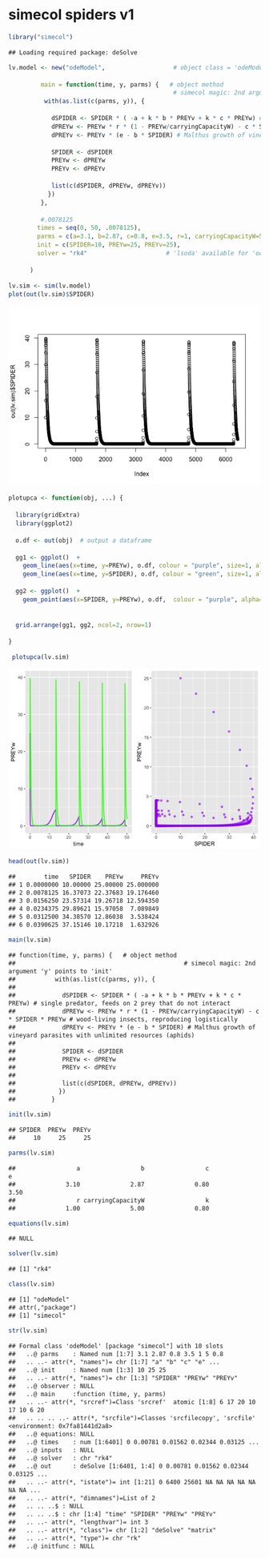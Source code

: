 simecol spiders v1
================

``` r
library("simecol")
```

    ## Loading required package: deSolve

``` r
lv.model <- new("odeModel",                   # object class = 'odeModel'
                
         main = function(time, y, parms) {   # object method
                                              # simecol magic: 2nd argument 'y' points to 'init'
          with(as.list(c(parms, y)), {

            dSPIDER <- SPIDER * ( -a + k * b * PREYv + k * c * PREYw) # single predator, feeds on 2 prey that do not interact
            dPREYw <- PREYw * r * (1 - PREYw/carryingCapacityW) - c * SPIDER * PREYw # wood-living insects, reproducing logistically
            dPREYv <- PREYv * (e - b * SPIDER) # Malthus growth of vineyard parasites with unlimited resources (aphids)
            
            SPIDER <- dSPIDER
            PREYw <- dPREYw
            PREYv <- dPREYv
          
            list(c(dSPIDER, dPREYw, dPREYv))
           })
         },
         
         #.0078125
        times = seq(0, 50, .0078125), 
        parms = c(a=3.1, b=2.87, c=0.8, e=3.5, r=1, carryingCapacityW=5, k=0.8),
        init = c(SPIDER=10, PREYw=25, PREYv=25),
        solver = "rk4"                      # 'lsoda' available for 'odemodel' class
        
      )
```

``` r
lv.sim <- sim(lv.model)
plot(out(lv.sim)$SPIDER)
```

![](spiders-v1_files/figure-markdown_github/unnamed-chunk-2-1.png)

``` r
plotupca <- function(obj, ...) {
  
  library(gridExtra)
  library(ggplot2)
  
  o.df <- out(obj)  # output a dataframe
  
  gg1 <- ggplot()  +
    geom_line(aes(x=time, y=PREYw), o.df, colour = "purple", size=1, alpha=0.8)  +
    geom_line(aes(x=time, y=SPIDER), o.df, colour = "green", size=1, alpha=0.8)
  
  gg2 <- ggplot()  +
    geom_point(aes(x=SPIDER, y=PREYw), o.df,  colour = "purple", alpha=0.6) 
  
  
  grid.arrange(gg1, gg2, ncol=2, nrow=1)

}
```

``` r
 plotupca(lv.sim)
```

![](spiders-v1_files/figure-markdown_github/unnamed-chunk-4-1.png)

``` r
head(out(lv.sim))
```

    ##        time   SPIDER    PREYw     PREYv
    ## 1 0.0000000 10.00000 25.00000 25.000000
    ## 2 0.0078125 16.37073 22.37683 19.176460
    ## 3 0.0156250 23.57314 19.26718 12.594350
    ## 4 0.0234375 29.89621 15.97058  7.089849
    ## 5 0.0312500 34.38570 12.86038  3.538424
    ## 6 0.0390625 37.15146 10.17218  1.632926

``` r
main(lv.sim)
```

    ## function(time, y, parms) {   # object method
    ##                                               # simecol magic: 2nd argument 'y' points to 'init'
    ##           with(as.list(c(parms, y)), {
    ## 
    ##             dSPIDER <- SPIDER * ( -a + k * b * PREYv + k * c * PREYw) # single predator, feeds on 2 prey that do not interact
    ##             dPREYw <- PREYw * r * (1 - PREYw/carryingCapacityW) - c * SPIDER * PREYw # wood-living insects, reproducing logistically
    ##             dPREYv <- PREYv * (e - b * SPIDER) # Malthus growth of vineyard parasites with unlimited resources (aphids)
    ##             
    ##             SPIDER <- dSPIDER
    ##             PREYw <- dPREYw
    ##             PREYv <- dPREYv
    ##           
    ##             list(c(dSPIDER, dPREYw, dPREYv))
    ##            })
    ##          }

``` r
init(lv.sim)
```

    ## SPIDER  PREYw  PREYv 
    ##     10     25     25

``` r
parms(lv.sim)
```

    ##                 a                 b                 c                 e 
    ##              3.10              2.87              0.80              3.50 
    ##                 r carryingCapacityW                 k 
    ##              1.00              5.00              0.80

``` r
equations(lv.sim)
```

    ## NULL

``` r
solver(lv.sim)
```

    ## [1] "rk4"

``` r
class(lv.sim)
```

    ## [1] "odeModel"
    ## attr(,"package")
    ## [1] "simecol"

``` r
str(lv.sim)
```

    ## Formal class 'odeModel' [package "simecol"] with 10 slots
    ##   ..@ parms    : Named num [1:7] 3.1 2.87 0.8 3.5 1 5 0.8
    ##   .. ..- attr(*, "names")= chr [1:7] "a" "b" "c" "e" ...
    ##   ..@ init     : Named num [1:3] 10 25 25
    ##   .. ..- attr(*, "names")= chr [1:3] "SPIDER" "PREYw" "PREYv"
    ##   ..@ observer : NULL
    ##   ..@ main     :function (time, y, parms)  
    ##   .. ..- attr(*, "srcref")=Class 'srcref'  atomic [1:8] 6 17 20 10 17 10 6 20
    ##   .. .. .. ..- attr(*, "srcfile")=Classes 'srcfilecopy', 'srcfile' <environment: 0x7fa81441d2a8> 
    ##   ..@ equations: NULL
    ##   ..@ times    : num [1:6401] 0 0.00781 0.01562 0.02344 0.03125 ...
    ##   ..@ inputs   : NULL
    ##   ..@ solver   : chr "rk4"
    ##   ..@ out      : deSolve [1:6401, 1:4] 0 0.00781 0.01562 0.02344 0.03125 ...
    ##   .. ..- attr(*, "istate")= int [1:21] 0 6400 25601 NA NA NA NA NA NA NA ...
    ##   .. ..- attr(*, "dimnames")=List of 2
    ##   .. .. ..$ : NULL
    ##   .. .. ..$ : chr [1:4] "time" "SPIDER" "PREYw" "PREYv"
    ##   .. ..- attr(*, "lengthvar")= int 3
    ##   .. ..- attr(*, "class")= chr [1:2] "deSolve" "matrix"
    ##   .. ..- attr(*, "type")= chr "rk"
    ##   ..@ initfunc : NULL

